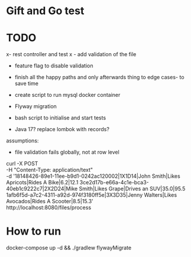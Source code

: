 # Gift and Go test


# TODO 

x- rest controller and test
x - add validation of the file
- feature flag to disable validation
- finish all the happy paths and only afterwards thing to edge cases-  to save time

- create script to run mysql docker container 
- Flyway migration
- bash script to initialise and start tests

- Java 17? replace lombok with records?

assumptions: 

- file validation fails globally, not at row level



curl -X POST \
    -H "Content-Type: application/text" \
    -d '18148426-89e1-11ee-b9d1-0242ac120002|1X1D14|John Smith|Likes Apricots|Rides A Bike|6.2|12.1
    3ce2d17b-e66a-4c1e-bca3-40eb1c9222c7|2X2D24|Mike Smith|Likes Grape|Drives an SUV|35.0|95.5
    1afb6f5d-a7c2-4311-a92d-974f3180ff5e|3X3D35|Jenny Walters|Likes Avocados|Rides A Scooter|8.5|15.3' \
    http://localhost:8080/files/process 


# How to run

docker-compose up -d && ./gradlew flywayMigrate

